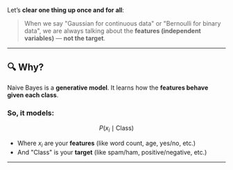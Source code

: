 Let’s **clear one thing up once and for all**:

> When we say "Gaussian for continuous data" or "Bernoulli for binary data",
> we are always talking about the **features (independent variables)** — **not the target**.

---

## 🔍 Why?

Naive Bayes is a **generative model**. It learns how the **features behave given each class**.

### So, it models:

$$
P(x_i \mid \text{Class})
$$

* Where $x_i$ are your **features** (like word count, age, yes/no, etc.)
* And "Class" is your **target** (like spam/ham, positive/negative, etc.)

---
